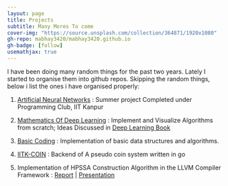 ```yaml
---
layout: page
title: Projects
subtitle: Many Mores To come
cover-img: "https://source.unsplash.com/collection/364871/1920x1080"
gh-repo: mabhay3420/mabhay3420.github.io
gh-badge: [follow]
usemathjax: true
---
```


I have been doing many random things for the past two years.
Lately I started to organise them into github repos. Skipping the
random things, below i list the ones i have organised properly:

1. [Artificial Neural Networks](https://github.com/mabhay3420/Deep-learning-Projects/tree/master/Introduction_2_ANN) : Summer project Completed under Programming Club, IIT Kanpur
2. [Mathematics Of Deep Learning](https://github.com/mabhay3420/Deep-learning-Projects/tree/master/Mathematics_of_dl) : Implement and Visualize Algorithms from scratch; Ideas Discussed in [Deep Learning Book](https://www.deeplearningbook.org/)
3. [Basic Coding](https://github.com/mabhay3420/coding-basics) : Implementation of basic data structures and algorithms.
4. [IITK-COIN](https://github.com/mabhay3420/iitk-coin) : Backend of A pseudo coin system written in go

5. Implementation of HPSSA
Construction Algorithm in
the LLVM Compiler
Framework : <a href="../PDF/HPSSA_REPORT.pdf" target="_blank">Report</a> | <a href="../PDF/HPSSA_PPT.pdf" target="_blank"> Presentation </a>